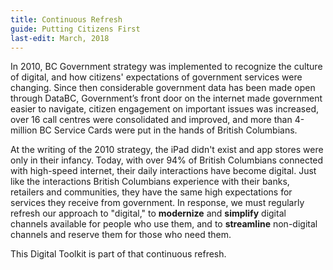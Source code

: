 ```yaml
---
title: Continuous Refresh
guide: Putting Citizens First
last-edit: March, 2018
---
```


In 2010, BC Government strategy was implemented to recognize the culture of digital, and how citizens' expectations of government services were changing. Since then considerable government data has been made open through DataBC, Government’s front door on the internet made government easier to navigate, citizen engagement on important issues was increased, over 16 call centres were consolidated and improved, and more than 4-million BC Service Cards were put in the hands of British Columbians.

At the writing of the 2010 strategy, the iPad didn't exist and app stores were only in their infancy. Today, with over 94% of British Columbians connected with high-speed internet, their daily interactions have become digital. Just like the interactions British Columbians experience with their banks, retailers and communities, they have the same high expectations for services they receive from government. In response, we must regularly refresh our approach to "digital," to **modernize** and **simplify** digital channels available for people who use them, and to **streamline** non-digital channels and reserve them for those who need them.

This Digital Toolkit is part of that continuous refresh.  

